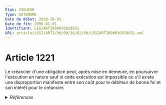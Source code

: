```yaml
---
État: VIGUEUR
Type: AUTONOME
Date de début: 2018-10-01
Date de fin: 2999-01-01
Identifiant: LEGIARTI000036829851
URL: article/LEGI/ARTI/00/00/36/82/98/LEGIARTI000036829851.xml
---
```


<h1>Article 1221</h1>

Le créancier d'une obligation peut, après mise en demeure, en poursuivre
l'exécution en nature sauf si cette exécution est impossible ou s'il existe une
disproportion manifeste entre son coût pour le débiteur de bonne foi et son
intérêt pour le créancier.


<details>
  <summary><em>Références</em></summary>

  <h2>Articles faisant référence à l'article</h2>
  
  <ul>
    <li>
      <a href="https://legal.tricoteuses.fr//redirection/LEGIARTI000036828114?vers=git&vers=legifrance">LOI n° 2018-287 du 20 avril 2018 ratifiant l'ordonnance n° 2016-131 du 10 février 2016 portant réforme du droit des contrats, du régime général et de la preuve des obligations - article 10 ENTIEREMENT_MODIF</a> MODIFIE source
    </li>
  </ul>
  
  <h2>Références faites par l'article</h2>
  
  <ul>
    <li>
      2018-04-20 MODIFIE cible <a href="https://legal.tricoteuses.fr//redirection/LEGIARTI000036828114?vers=git&vers=legifrance">LOI n° 2018-287 du 20 avril 2018 ratifiant l'ordonnance n° 2016-131 du 10 février 2016 portant réforme du droit des contrats, du régime général et de la preuve des obligations - article 10 ENTIEREMENT_MODIF</a>
    </li>
    <li>
      2999-01-01 TXT_ASSOCIE cible <a href="https://legal.tricoteuses.fr//redirection/LEGIARTI000006436930?vers=git&vers=legifrance">Code civil - article 1220 AUTONOME MODIFIE, en vigueur du 1804-03-21 au 2016-10-01</a>
    </li>
    <li>
      2999-01-01 CITATION cible <a href="https://legal.tricoteuses.fr//redirection/LEGIARTI000044152610?vers=git&vers=legifrance">Code de la consommation - article L217-12 AUTONOME VIGUEUR, en vigueur depuis le 2021-10-01</a>
    </li>
    <li>
      CODIFICATION source Loi 1804-02-07
    </li>
  </ul>
</details>
